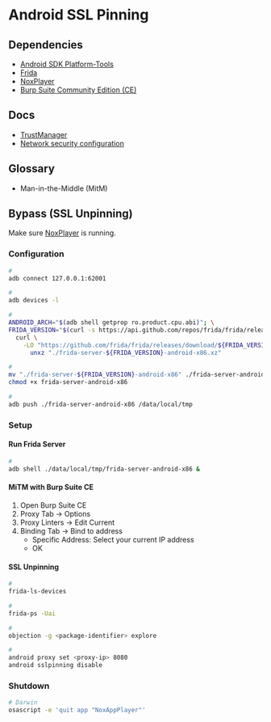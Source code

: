 # Android SSL Pinning

<!--
https://github.com/to0thl3ss/IoTLinks/blob/ae74a5f76caa2f8810977a98b5358d6ec01a475e/mobile/js-script-sslbypass.js

https://www.youtube.com/watch?v=UJCHNfuN9JE
https://www.youtube.com/watch?v=jAcac09PdNM
https://www.youtube.com/watch?v=hfmjpd0n3sM
https://www.youtube.com/watch?v=1721lyUtfYY
https://www.youtube.com/watch?v=o8IcTU_bwoU
https://www.youtube.com/watch?v=ENyEcwLaz-A

https://github.com/shroudedcode/apk-mitm

DST Root CA X3 root
-->

## Dependencies

- [Android SDK Platform-Tools](/android/android-platform-tools.md)
- [Frida](/frida.md)
- [NoxPlayer](/noxplayer.md)
- [Burp Suite Community Edition (CE)](/burp-suite-ce.md)

## Docs

- [TrustManager](https://developer.android.com/reference/javax/net/ssl/TrustManager)
- [Network security configuration](https://developer.android.com/training/articles/security-config)

## Glossary

- Man-in-the-Middle (MitM)

## Bypass (SSL Unpinning)

Make sure [NoxPlayer](/noxplayer.md) is running.

### Configuration

```sh
#
adb connect 127.0.0.1:62001

#
adb devices -l

#
ANDROID_ARCH="$(adb shell getprop ro.product.cpu.abi)"; \
FRIDA_VERSION="$(curl -s https://api.github.com/repos/frida/frida/releases/latest | grep tag_name | cut -d '"' -f 4)"; \
  curl \
    -LO "https://github.com/frida/frida/releases/download/${FRIDA_VERSION}/frida-server-${FRIDA_VERSION}-android-${ANDROID_ARCH}.xz" && \
      unxz "./frida-server-${FRIDA_VERSION}-android-x86.xz"

#
mv "./frida-server-${FRIDA_VERSION}-android-x86" ./frida-server-android-x86
chmod +x frida-server-android-x86

#
adb push ./frida-server-android-x86 /data/local/tmp
```

### Setup

#### Run Frida Server

```sh
#
adb shell ./data/local/tmp/frida-server-android-x86 &
```

#### MiTM with Burp Suite CE

1. Open Burp Suite CE
2. Proxy Tab -> Options
3. Proxy Linters -> Edit Current
4. Binding Tab -> Bind to address
   - Specific Address: Select your current IP address
   - OK

#### SSL Unpinning

```sh
#
frida-ls-devices

#
frida-ps -Uai

#
objection -g <package-identifier> explore

#
android proxy set <proxy-ip> 8080
android sslpinning disable
```

### Shutdown

```sh
# Darwin
osascript -e 'quit app "NoxAppPlayer"'
```
